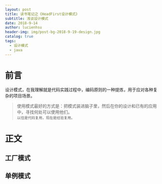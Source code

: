 ```yaml
---
layout: post
title: 读书笔记之《HeadFirst设计模式》
subtitle: 浅谈设计模式
date: 2018-9-14
author: lucienhsu
header-img: img/post-bg-2018-9-19-design.jpg
catalog: true
tags:
  - 设计模式
  - java
---
```


# 前言
设计模式，在我理解就是代码实践过程中，编码原则的一种提炼，用于应对各种复杂的项目场景。
> 使用模式最好的方式是：把模式装进脑子里，然后在你的设计和已有的应用中，寻找何处可以使用他们。  
> `以往是代码复用，现在是经验复用。`

# 正文

## 工厂模式

## 单例模式